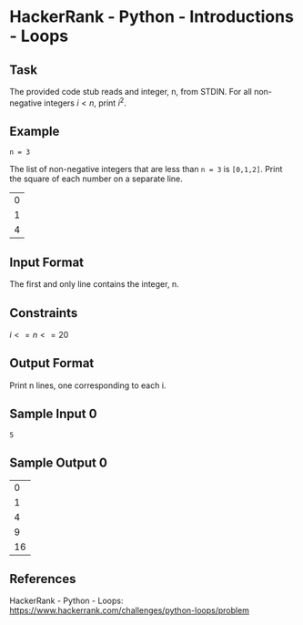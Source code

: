 # HackerRank - Python - Introductions - Loops

## Task
The provided code stub reads and integer, n, from STDIN. 
For all non-negative integers $i <n$, print $i^2$.

## Example
`n = 3`

The list of non-negative integers that are less than `n = 3` is `[0,1,2]`. 
Print the square of each number on a separate line.

|     |
|-----|
| 0   |
| 1   |
| 4   |

## Input Format
The first and only line contains the integer, n.


## Constraints
$i <= n <= 20$

## Output Format
Print n lines, one corresponding to each i.

## Sample Input 0
`5`


## Sample Output 0
|     |
|-----|
| 0   |
| 1   |
| 4   |
| 9   |
| 16  |


## References
HackerRank - Python - Loops:
https://www.hackerrank.com/challenges/python-loops/problem
